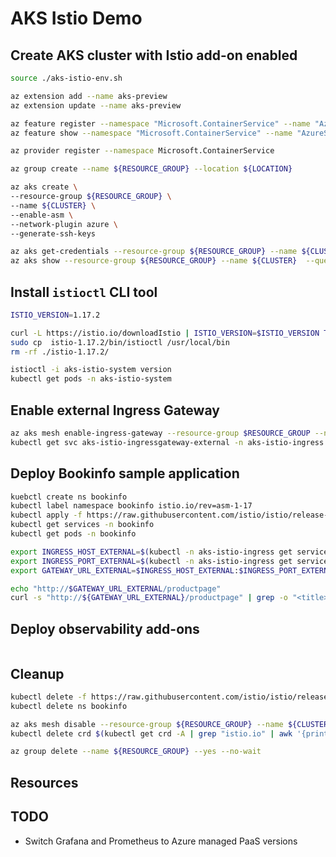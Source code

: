 AKS Istio Demo
==============

Create AKS cluster with Istio add-on enabled
--------------------------------------------

```sh
source ./aks-istio-env.sh

az extension add --name aks-preview
az extension update --name aks-preview

az feature register --namespace "Microsoft.ContainerService" --name "AzureServiceMeshPreview"
az feature show --namespace "Microsoft.ContainerService" --name "AzureServiceMeshPreview"

az provider register --namespace Microsoft.ContainerService

az group create --name ${RESOURCE_GROUP} --location ${LOCATION}

az aks create \
--resource-group ${RESOURCE_GROUP} \
--name ${CLUSTER} \
--enable-asm \
--network-plugin azure \
--generate-ssh-keys

az aks get-credentials --resource-group ${RESOURCE_GROUP} --name ${CLUSTER}
az aks show --resource-group ${RESOURCE_GROUP} --name ${CLUSTER}  --query 'serviceMeshProfile.mode'
```

Install `istioctl` CLI tool
-------------------------

```sh
ISTIO_VERSION=1.17.2

curl -L https://istio.io/downloadIstio | ISTIO_VERSION=$ISTIO_VERSION TARGET_ARCH=x86_64 sh -
sudo cp  istio-1.17.2/bin/istioctl /usr/local/bin
rm -rf ./istio-1.17.2/

istioctl -i aks-istio-system version
kubectl get pods -n aks-istio-system
```

Enable external Ingress Gateway
-------------------------------

```sh
az aks mesh enable-ingress-gateway --resource-group $RESOURCE_GROUP --name $CLUSTER --ingress-gateway-type external
kubectl get svc aks-istio-ingressgateway-external -n aks-istio-ingress
```

Deploy Bookinfo sample application
----------------------------------

```sh
kuebctl create ns bookinfo
kubectl label namespace bookinfo istio.io/rev=asm-1-17
kubectl apply -f https://raw.githubusercontent.com/istio/istio/release-1.17/samples/bookinfo/platform/kube/bookinfo.yaml -n bookinfo
kubectl get services -n bookinfo
kubectl get pods -n bookinfo

export INGRESS_HOST_EXTERNAL=$(kubectl -n aks-istio-ingress get service aks-istio-ingressgateway-external -o jsonpath='{.status.loadBalancer.ingress[0].ip}')
export INGRESS_PORT_EXTERNAL=$(kubectl -n aks-istio-ingress get service aks-istio-ingressgateway-external -o jsonpath='{.spec.ports[?(@.name=="http2")].port}')
export GATEWAY_URL_EXTERNAL=$INGRESS_HOST_EXTERNAL:$INGRESS_PORT_EXTERNAL

echo "http://$GATEWAY_URL_EXTERNAL/productpage"
curl -s "http://${GATEWAY_URL_EXTERNAL}/productpage" | grep -o "<title>.*</title>"
```

Deploy observability add-ons
----------------------------

```sh
```

Cleanup
-------

```sh
kubectl delete -f https://raw.githubusercontent.com/istio/istio/release-1.17/samples/bookinfo/platform/kube/bookinfo.yaml -n bookinfo
kubectl delete ns bookinfo

az aks mesh disable --resource-group ${RESOURCE_GROUP} --name ${CLUSTER}
kubectl delete crd $(kubectl get crd -A | grep "istio.io" | awk '{print $1}')

az group delete --name ${RESOURCE_GROUP} --yes --no-wait
```

Resources
---------

TODO
----

- Switch Grafana and Prometheus to Azure managed PaaS versions
